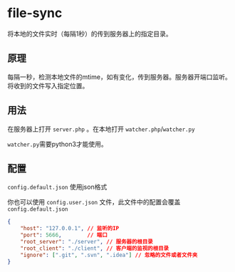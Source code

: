 file-sync
=========

将本地的文件实时（每隔1秒）的传到服务器上的指定目录。

原理
------
每隔一秒，检测本地文件的mtime，如有变化，传到服务器。服务器开端口监听。将收到的文件写入指定位置。

用法
------

在服务器上打开 `server.php` 。在本地打开 `watcher.php`/`watcher.py`

`watcher.py`需要python3才能使用。

配置
-------

`config.default.json` 使用json格式

你也可以使用 `config.user.json` 文件，此文件中的配置会覆盖 `config.default.json`

```json
{
    "host": "127.0.0.1", // 监听的IP
    "port": 5666,        // 端口
    "root_server": "./server", // 服务器的根目录
    "root_client": "./client", // 客户端的监视的根目录
    "ignore": [".git", ".svn", ".idea"] // 忽略的文件或者文件夹
}

```
